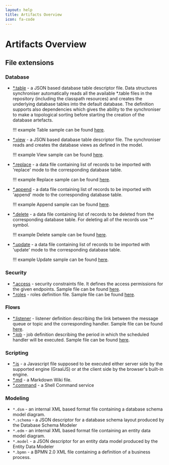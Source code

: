 ```yaml
---
layout: help
title: Artifacts Overview
icon: fa-code
---
```


Artifacts Overview
===


## File extensions

### Database

  - [*.table](https://github.com/eclipse/dirigible/tree/master/modules/database/database-data-structures) - a JSON based database table descriptor file. Data structures synchroniser automatically reads all the available *.table files in the repository (including the classpath resources) and creates the underlying database tables into the default database. The definition supports also dependencies which gives the ability to the synchroniser to make a topological sorting before starting the creation of the database artefacts.

    !!! example
        Table sample can be found [here](https://github.com/eclipse/dirigible/blob/master/modules/database/database-data-structures/src/test/resources/orders.table).

  - [*.view](https://github.com/eclipse/dirigible/tree/master/modules/database/database-data-structures) - a JSON based database table descriptor file. The synchroniser reads and creates the database views as defined in the model.

    !!! example
        View sample can be found [here](https://github.com/eclipse/dirigible/blob/master/modules/database/database-data-structures/src/test/resources/orders.view).

  - [*.replace](https://github.com/eclipse/dirigible/tree/master/modules/database/database-data-structures) - a data file containing list of records to be imported with 'replace' mode to the corresponding database table.

    !!! example
        Replace sample can be found [here](https://github.com/eclipse/dirigible/blob/master/modules/database/database-data-structures/src/test/resources/orders.replace).

  - [*.append](https://github.com/eclipse/dirigible/tree/master/modules/database/database-data-structures) - a data file containing list of records to be imported with 'append' mode to the corresponding database table.

    !!! example
        Append sample can be found [here](https://github.com/eclipse/dirigible/blob/master/modules/database/database-data-structures/src/test/resources/orders.append).

  - [*.delete](https://github.com/eclipse/dirigible/tree/master/modules/database/database-data-structures) - a data file containing list of records to be deleted from the corresponding database table. For deleting all of the records use '*' symbol.

    !!! example
        Delete sample can be found [here](https://github.com/eclipse/dirigible/blob/master/modules/database/database-data-structures/src/test/resources/orders.delete).

  - [*.update](https://github.com/eclipse/dirigible/tree/master/modules/database/database-data-structures) - a data file containing list of records to be imported with 'update' mode to the corresponding database table.

    !!! example
        Update sample can be found [here](https://github.com/eclipse/dirigible/blob/master/modules/database/database-data-structures/src/test/resources/orders.update).

### Security

  - [*.access](https://github.com/eclipse/dirigible/tree/master/modules/core/core-security) - security constraints file. It defines the access permissions for the given endpoints. Sample file can be found [here](https://github.com/eclipse/dirigible/blob/master/modules/core/core-security/src/test/resources/META-INF/dirigible/access/test.access).
  - [*.roles](https://github.com/eclipse/dirigible/tree/master/modules/core/core-security) - roles definition file. Sample file can be found [here](https://github.com/eclipse/dirigible/blob/master/modules/core/core-security/src/test/resources/access/test.roles).

### Flows

  - [*.listener](https://github.com/eclipse/dirigible/tree/master/modules/engines/engine-listener) - listener definition describing the link between the message queue or topic and the corresponding handler. Sample file can be found [here](https://github.com/eclipse/dirigible/blob/master/modules/engines/engine-listener/src/test/resources/control/control.listener).
  - [*.job](https://github.com/eclipse/dirigible/tree/master/modules/engines/engine-job) - job definition describing the period in which the scheduled handler will be executed. Sample file can be found [here](https://github.com/eclipse/dirigible/blob/master/modules/engines/engine-job/src/test/resources/control/control.job).

### Scripting

  - [*.js](https://github.com/eclipse/dirigible/tree/master/modules/engines/engine-javascript-graalvm) - a Javascript file supposed to be executed either server side by the supported engine (GraalJS) or at the client side by the browser's built-in engine.
  - [*.md](https://github.com/eclipse/dirigible/tree/master/modules/engines/engine-wiki) - a Markdown Wiki file.
  - [*.command](https://github.com/eclipse/dirigible/tree/master/modules/engines/engine-command) - a Shell Command service

### Modeling

  - `*.dsm` - an internal XML based format file containing a database schema model diagram.
  - `*.schema` - a JSON descriptor for a database schema layout produced by the Database Schema Modeler 
  - `*.edm` - an internal XML based format file containing an entity data model diagram.
  - `*.model` - a JSON descriptor for an entity data model produced by the Entity Data Modeler
  - `*.bpmn` - a BPMN 2.0 XML file containing a definition of a business process.

